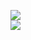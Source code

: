 [![](https://img.shields.io/badge/Made%20With-Github%20Spray-lightgrey.svg?style=for-the-badge&logo=github)](https://github.com/Annihil/github-spray#30528)  
[![](https://i.imgur.com/2DrTn0Z.gif)](https://github.com/Annihil/github-spray)